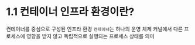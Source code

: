 # 1.1 컨테이너 인프라 환경이란?
컨테이너를 중심으로 구성된 인프라 환경
`컨테이너`는 하나의 운영 체제 커널에서 다른 프로세스에 영향을 받지 않고 독립적으로 실행되는 프로세스 상태를 의미

